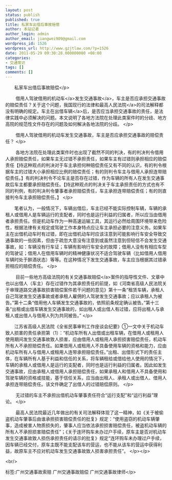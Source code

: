 ```yaml
---
layout: post
status: publish
published: true
title: 私家车出借后事故赔偿
author: 本站记者
author_login: admin
author_email: jiangwei909@gmail.com
wordpress_id: 1526
wordpress_url: http://www.gzjtlaw.com/?p=1526
date: 2011-05-29 09:30:28.000000000 +08:00
categories:
- 交通常识
tags: []
comments: []
---
```

<p><p>　　私家车出借后事故赔偿<&#47;p><p>　　 借用人驾驶借用的<a>机动车<&#47;a>发生<a>交通事故<&#47;a>，车主是否应承担交通事故的赔偿责任？关于这个问题，我国现行的法律和最高<a>人民法院<&#47;a>的司法解释都没有明确的规定。车主在出借<a>车辆<&#47;a>后，是否应当承担交通事故的责任，是法律实践中必须解决的问题。本文说明了各地方法院在处理此类案件时的分歧、地方高院的规范性文件存在的问题及如何解决各地法院的分歧。 <&#47;p><br><p>　　 借用人驾驶借用的机动车发生交通事故，车主是否应承担交通事故的赔偿责任？ <&#47;p><br><p>　　 各地方法院在处理此类案件时也出现了截然不同的判决，有的判决判令借用人承担赔偿责任，如果车主无过错不承担责任，如果车主有过错则承担相应的赔偿责任【持这种观点的判决对于车主承担何种赔偿责任又有不同的认识，有的判令根据车主的过错大小承担相应比例的赔偿责任；有的则判令车主与借用人承担连带赔偿责任。】有的判决判令不论车主是否存在过错，作为车辆的所有人在发生交通事故后车主都要承担赔偿责任。【持这种观点的判决关于车主承担责任的方式也有不同的判例，有的判决判令肇事者承担赔偿责任，车主承担连带赔偿责任；有的则直接判令车主承担赔偿责任。】 <&#47;p><br><p>　　笔者认为，一般情况下，车辆出借后，车主已经不能实际控制车辆，车辆的承租人或借用人是车辆运行的支配者，同时也是运行利益的归属者，所以应当由借用者承担责任。但是机动车作为一种高速运输工具，其运行必然给周围环境带来危险性，根据法律有关规定或驾驶工作本身特点应让车主承担必要的注意义务。如果车主在出借机动车时有过错，即在出借机动车时应该注意到可能影响行车安全导致交通事故的一些因素，但由于疏忽大意没有注意到或虽然注意到但轻信不会发生交通事故，如：车辆没有行车证；车辆有影响行车安全的故障；借用人没有有相应车型的驾驶证；借用人在借用车辆时的精神健康状况不适合驾驶车辆（比如借用人借用车辆时处于醉酒状态）等等。在这种情况下发生交通事故，车主应当根据其过错承担相应的赔偿责任。 <&#47;p><br><p>　　 目前一些地方高级法院的有关<a>交通事故赔偿<&#47;a>案件的指导性文件、文章中也以出借人（车主）存在过错作为其承担责任的前提，如《河南省高级人民法院关于审理道路交通事故损害赔偿案件若干问题的意见》第十一条&ldquo;租赁车辆，承租人自己驾驶发生交通事故或者承租人雇佣的人驾驶发生交通事故；应以承租人为被告。&rdquo;第十二条&ldquo;借用他人车辆发生交通事故的，依照前条规定确认被告。&rdquo;第十三条&ldquo;出租或出借车辆发生交通事故的，如出租人或出借人有过错，应将出租人与承租人或出借人与借用人列为共同被告。&rdquo; <&#47;p><br><p>　　江苏省高级人民法院《全省民事审判工作座谈会纪要》①一文中关于机动车致人损害的责任承担第（1）：&ldquo;机动车所有人出借或出租车辆，在借用人或租用人使用期间发生交通事故致人损害，应由借用人或租用人承担损害赔偿责任，机动车所有人不承担赔偿责任。如果借用人或租用人不具备使用车辆的资格和能力，应由机动车所有人与借用人或租用人连带承担赔偿责任。&rdquo;出租、出借形式下的责任主体，在车辆所有人基于利益和信任的关系，将车辆租给或借给他人使用的情况下，车辆的承租人或借用人是运行的支配者，同时也是运行利益的归属者。因此如发生交通事故，应由承租人或借用人承担赔偿责任，如果承租人和借用人不具备使用和驾驶车辆的资格或技能，基于信任关系，应当由出租人、承租人或出借人、借用人承担连带赔偿责任。该文件确定了出借人的过错赔偿原则。 <&#47;p><br><p>　　 无过错的车主不承担出借机动车肇事责任符合&ldquo;运行支配&rdquo;和&ldquo;运行利益&rdquo;理论。 <&#47;p><br><p>　　 最高人民法院最近几年做出的有关司法解释体现了这一精神，如《关于被偷盗机动车肇事后由谁承担损害赔偿责任的批复》规定：&ldquo;使用盗窃的机动车辆肇事，造成被害人物质损失的，肇事人应当依法承担损害赔偿责任，被盗机动车辆的所有人不承担损害赔偿责任&rdquo;；《关于连环购车未办过户手续，原车主是否对机动车发生交通事故致人损伤承担责任的请示的批复》规定&ldquo;连环购车未办理过户手续，因车辆已经交付，原车主既不能支配该车的营运，也不能从该车的营运中获得利益，故原车主不应对机动车发生交通事故致人损害承担责任&rdquo;。 <&#47;p><&#47;p><br&#47;><p>标签:广州交通事故索赔 广州交通事故赔偿 广州交通事故律师<&#47;p>
